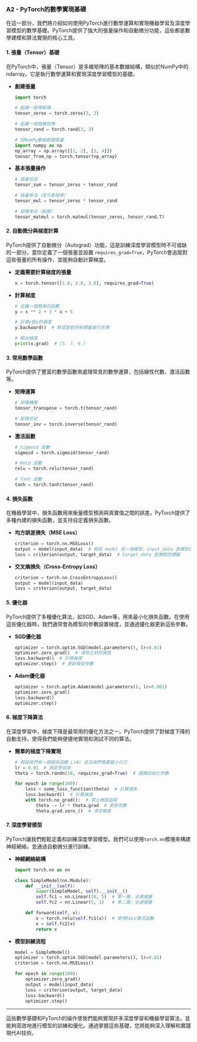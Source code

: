### **A2 - PyTorch的數學實現基礎**

在這一部分，我們將介紹如何使用PyTorch進行數學運算和實現機器學習及深度學習模型的數學基礎。PyTorch提供了強大的張量操作和自動微分功能，這些都是數學建模和算法實現的核心工具。

#### **1. 張量（Tensor）基礎**

在PyTorch中，張量（Tensor）是多維矩陣的基本數據結構，類似於NumPy中的ndarray。它是執行數學運算和實現深度學習模型的基礎。

- **創建張量**
  ```python
  import torch
  
  # 創建一個零矩陣
  tensor_zeros = torch.zeros(3, 3)
  
  # 創建一個隨機矩陣
  tensor_rand = torch.rand(3, 3)
  
  # 從NumPy數組創建張量
  import numpy as np
  np_array = np.array([[1, 2], [3, 4]])
  tensor_from_np = torch.tensor(np_array)
  ```

- **基本張量操作**
  ```python
  # 張量加法
  tensor_sum = tensor_zeros + tensor_rand
  
  # 張量乘法（逐元素相乘）
  tensor_mul = tensor_zeros * tensor_rand
  
  # 矩陣乘法（點積）
  tensor_matmul = torch.matmul(tensor_zeros, tensor_rand.T)
  ```

#### **2. 自動微分與梯度計算**

PyTorch提供了自動微分（Autograd）功能，這是訓練深度學習模型時不可或缺的一部分。當你定義了一個張量並設置 `requires_grad=True`，PyTorch會追蹤對這些張量的所有操作，並能夠自動計算梯度。

- **定義需要計算梯度的張量**
  ```python
  x = torch.tensor([1.0, 2.0, 3.0], requires_grad=True)
  ```

- **計算梯度**
  ```python
  # 定義一個簡單的函數
  y = x ** 2 + 3 * x + 5
  
  # 計算y對x的梯度
  y.backward()  # 默認是對所有標量進行求導
  
  # 輸出梯度
  print(x.grad)  # [5. 7. 9.]
  ```

#### **3. 常用數學函數**

PyTorch提供了豐富的數學函數來處理常見的數學運算，包括線性代數、激活函數等。

- **矩陣運算**
  ```python
  # 矩陣轉置
  tensor_transpose = torch.t(tensor_rand)
  
  # 矩陣求逆
  tensor_inv = torch.inverse(tensor_rand)
  ```

- **激活函數**
  ```python
  # Sigmoid 函數
  sigmoid = torch.sigmoid(tensor_rand)
  
  # ReLU 函數
  relu = torch.relu(tensor_rand)
  
  # Tanh 函數
  tanh = torch.tanh(tensor_rand)
  ```

#### **4. 損失函數**

在機器學習中，損失函數用來衡量模型預測與真實值之間的誤差。PyTorch提供了多種內建的損失函數，並支持自定義損失函數。

- **均方誤差損失（MSE Loss）**
  ```python
  criterion = torch.nn.MSELoss()
  output = model(input_data)  # 假設 model 是一個模型，input_data 是模型的輸入
  loss = criterion(output, target_data)  # target_data 是實際的標籤
  ```

- **交叉熵損失（Cross-Entropy Loss）**
  ```python
  criterion = torch.nn.CrossEntropyLoss()
  output = model(input_data)
  loss = criterion(output, target_data)
  ```

#### **5. 優化器**

PyTorch提供了多種優化算法，如SGD、Adam等，用來最小化損失函數。在使用這些優化器時，我們通常會為模型的參數設置梯度，並通過優化器更新這些參數。

- **SGD優化器**
  ```python
  optimizer = torch.optim.SGD(model.parameters(), lr=0.01)
  optimizer.zero_grad()  # 清除之前的梯度
  loss.backward()  # 計算梯度
  optimizer.step()  # 更新模型參數
  ```

- **Adam優化器**
  ```python
  optimizer = torch.optim.Adam(model.parameters(), lr=0.001)
  optimizer.zero_grad()
  loss.backward()
  optimizer.step()
  ```

#### **6. 梯度下降算法**

在深度學習中，梯度下降是最常用的優化方法之一。PyTorch提供了對梯度下降的自動支持，使得我們能夠便捷地實現和測試不同的算法。

- **簡單的梯度下降實現**
  ```python
  # 假設我們有一個損失函數 L(θ) 並且我們需要最小化它
  lr = 0.01  # 設定學習率
  theta = torch.randn(10, requires_grad=True)  # 隨機初始化參數

  for epoch in range(100):
      loss = some_loss_function(theta)  # 計算損失
      loss.backward()  # 計算梯度
      with torch.no_grad():  # 禁止梯度追蹤
          theta -= lr * theta.grad  # 更新參數
          theta.grad.zero_()  # 清空梯度
  ```

#### **7. 深度學習模型**

PyTorch讓我們輕鬆定義和訓練深度學習模型。我們可以使用`torch.nn`模塊來構建神經網絡，並通過自動微分進行訓練。

- **神經網絡結構**
  ```python
  import torch.nn as nn

  class SimpleModel(nn.Module):
      def __init__(self):
          super(SimpleModel, self).__init__()
          self.fc1 = nn.Linear(10, 5)  # 第一層，全連接層
          self.fc2 = nn.Linear(5, 1)   # 第二層，全連接層

      def forward(self, x):
          x = torch.relu(self.fc1(x))  # 使用ReLU激活函數
          x = self.fc2(x)
          return x
  ```

- **模型訓練流程**
  ```python
  model = SimpleModel()
  optimizer = torch.optim.SGD(model.parameters(), lr=0.01)
  criterion = torch.nn.MSELoss()

  for epoch in range(100):
      optimizer.zero_grad()
      output = model(input_data)
      loss = criterion(output, target_data)
      loss.backward()
      optimizer.step()
  ```

---

這些數學基礎和PyTorch的操作使我們能夠實現許多深度學習和機器學習算法，並能夠高效地進行模型的訓練和優化。通過掌握這些基礎，您將能夠深入理解和實踐現代AI技術。